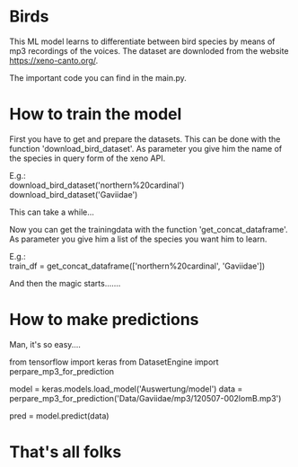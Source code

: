 # Birds

This ML model learns to differentiate between bird species by means of mp3 recordings of the voices.
The dataset are downloded from the website https://xeno-canto.org/.

The important code you can find in the main.py.

# How to train the model

First you have to get and prepare the datasets. This can be done with the function 'download_bird_dataset'.
As parameter you give him the name of the species in query form of the xeno API.

E.g.:  
download_bird_dataset('northern%20cardinal')
download_bird_dataset('Gaviidae')

This can take a while...

Now you can get the trainingdata with the function 'get_concat_dataframe'. As parameter you give him a list of the 
species you want him to learn.

E.g.:  
train_df = get_concat_dataframe(['northern%20cardinal', 'Gaviidae'])


And then the magic starts.......

# How to make predictions

Man, it's so easy....

from tensorflow import keras
from DatasetEngine import perpare_mp3_for_prediction

model = keras.models.load_model('Auswertung/model')
data = perpare_mp3_for_prediction('Data/Gaviidae/mp3/120507-002lomB.mp3')

pred = model.predict(data)

# That's all folks
